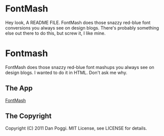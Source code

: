 # FontMash #
Hey look, A README FILE. FontMash does those snazzy red-blue font conversions you always see on design blogs. There's probably something else out there to do this, but screw it, I like mine.

# Fontmash
FontMash does those snazzy red-blue font mashups you always see on design blogs. I wanted to do it in HTML. Don't ask me why.

## The App
[FontMash](http://fontmash.danpoggi.com/)

## The Copyright
Copyright (C) 2011 Dan Poggi. MIT License, see LICENSE for details.
